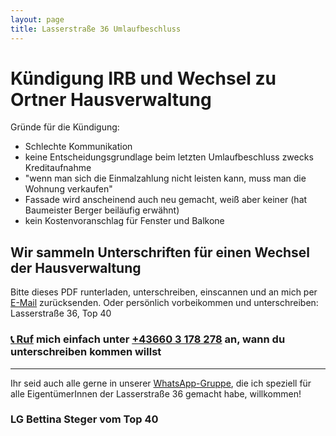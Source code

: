 ```yaml
---
layout: page
title: Lasserstraße 36 Umlaufbeschluss 
---
```


# Kündigung IRB und Wechsel zu Ortner Hausverwaltung 

Gründe für die Kündigung: 

* Schlechte Kommunikation 
* keine Entscheidungsgrundlage beim letzten Umlaufbeschluss zwecks Kreditaufnahme
* "wenn man sich die Einmalzahlung nicht leisten kann, muss man die Wohnung verkaufen" 
* Fassade wird anscheinend auch neu gemacht, weiß aber keiner (hat Baumeister Berger beiläufig erwähnt) 
* kein Kostenvoranschlag für Fenster und Balkone 

## Wir sammeln Unterschriften für einen Wechsel der Hausverwaltung

Bitte dieses PDF runterladen, unterschreiben, einscannen und an mich per [E-Mail](mailto:bettysteger@gmail.com) zurücksenden. 
Oder persönlich vorbeikommen und unterschreiben: Lasserstraße 36, Top 40


### [📞 Ruf](tel:+436603178278) mich einfach unter [+43660 3 178 278](tel:+436603178278) an, wann du unterschreiben kommen willst 

-----------------

Ihr seid auch alle gerne in unserer [WhatsApp-Gruppe](https://chat.whatsapp.com/BfDHrSeFjTP8KUQuyZqpI1), die ich speziell für alle EigentümerInnen der Lasserstraße 36 gemacht habe, willkommen! 


### LG Bettina Steger vom Top 40

